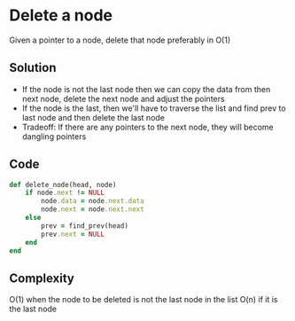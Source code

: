 # Delete a node
Given a pointer to a node, delete that node preferably in O(1)

## Solution
- If the node is not the last node then we can copy the data from then next node, delete the next node and adjust the pointers
- If the node is the last, then we'll have to traverse the list and find prev to last node and then delete the last node
- Tradeoff: If there are any pointers to the next node, they will become dangling pointers

## Code
```ruby
def delete_node(head, node)
    if node.next != NULL
        node.data = node.next.data
        node.next = node.next.next
    else
        prev = find_prev(head)
        prev.next = NULL
    end
end
```

## Complexity
O(1) when the node to be deleted is not the last node in the list
O(n) if it is the last node
